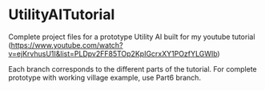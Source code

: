 # UtilityAITutorial
Complete project files for a prototype Utility AI built for my youtube tutorial 
(https://www.youtube.com/watch?v=ejKrvhusU1I&list=PLDpv2FF85TOp2KpIGcrxXY1POzfYLGWIb)

Each branch corresponds to the different parts of the tutorial.
For complete prototype with working village example, use Part6 branch.

